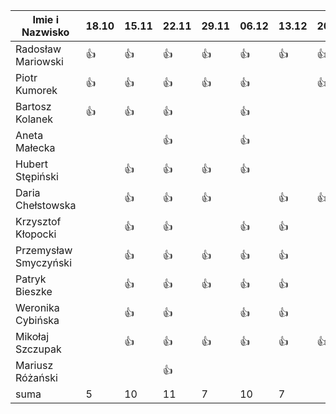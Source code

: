 Imie i Nazwisko  | 18.10 | 15.11 |22.11| 29.11 | 06.12 | 13.12 | 20.12 |
---------------- | ----- | ----- |-----| ----- | ----- | ----- | ----- |
Radosław Mariowski | :+1: | :+1: |:+1:| :+1:| :+1: | :+1: | :+1: | 
Piotr Kumorek	 | :+1:	| :+1: | :+1: | :+1: | :+1: | | :+1: |
Bartosz Kolanek	 | :+1:	| :+1: |:+1:| | :+1: | | |
Aneta Małecka	 | 	|  |:+1:| | :+1: | | |
Hubert Stępiński |      |:+1:| :+1:|:+1:|:+1:  | | |
Daria Chełstowska |        | :+1: |:+1:| :+1: | | :+1: | :+1: |
Krzysztof Kłopocki |      | :+1: | :+1: | | :+1: | :+1: | |
Przemysław Smyczyński |      | :+1: |:+1:| :+1: | :+1: | :+1: | |
Patryk Bieszke |      | :+1: |:+1:| :+1: | :+1: | :+1: | |
Weronika Cybińska |     | :+1: | :+1: | | :+1: | :+1: | |
Mikołaj Szczupak  |     | :+1: | :+1: | :+1: | :+1: | :+1: | :+1: |
Mariusz Różański |     |      | :+1: |  | | | |
suma             | 5   | 10 | 11 | 7 | 10 | 7 | |
